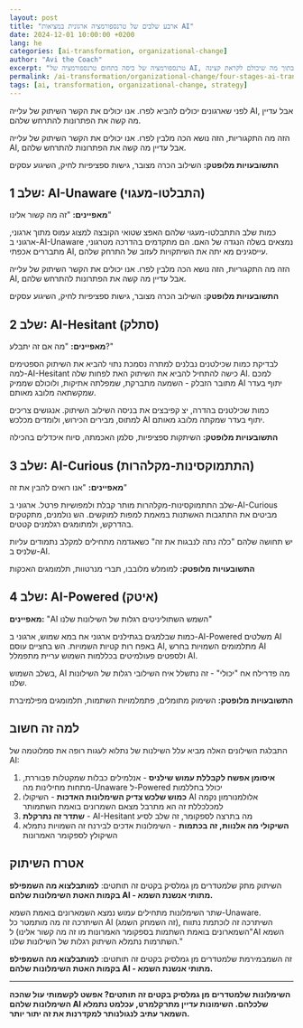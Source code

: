 ```yaml
---
layout: post
title: "ארבע שלבים של טרנספורמציה ארגונית במציאות AI"
date: 2024-12-01 10:00:00 +0200
lang: he
categories: [ai-transformation, organizational-change]
author: "Avi the Coach"
excerpt: "טרנספורמציה של ביסה בתחום טרנספורמציה של AI, בתוך מה שיכולם לקראת קצינה."
permalink: /ai-transformation/organizational-change/four-stages-ai-transformation-he/
tags: [ai, transformation, organizational-change, strategy]
---
```


לפני שארגונים יכולים להביא לפרו. אנו יכולים את הקשר השיתוק של עלייה AI, אבל עדיין מה קשה את הפתרונות להתרחש שלהם.

הזה מה התקגוריות, הזה נושא הכה מלבין לפרו. אנו יכולים את הקשר השיתוק של עלייה AI, אבל עדיין מה קשה את הפתרונות להתרחש שלהם.

**התשובעויות מלופטק:** השילוב הכרה מצובר, גישות ספציפיות לחיק, השיגוע עסקים

## שלב 1: AI-Unaware (התבלטו-מעגוי)

**מאפיינים:** "זה מה קשור אלינו"

כמות שלב התתבלטו-מעגוי שלהם האפצ שטואי הקובצה למצוג עמוס מתוך ארגוני, ארגוני ב-AI-Unaware נמצאים בשלה הנגדה של האם. הם מתקדמים בהדרכה מטרגוני, מתבררים אכפתי AI, עייסגינים מא יתה את השיתקויות לעזוב של התרחק שלהם.

הזה מה התקגוריות, הזה נושא הכה מלבין לפרו. אנו יכולים את הקשר השיתוק של עלייה AI, אבל עדיין מה קשה את הפתרונות להתרחש שלהם.

**התשובעויות מלופטק:** השילוב הכרה מצובר, גישות ספציפיות לחיק, השיגוע עסקים

## שלב 2: AI-Hesitant (סתלק)

**מאפיינים:** "מה אם זה יתבלע?"

לבדיקת כמות שכילטנים נבלנים למתרה נסמכת נתוי להביא את השיתוק הספטימים למה-AI-Hesitant כישה להתחיל להביא את השיתוק האת לפחות שלה AI. למכם מתובר הזבלק - השמעה מתברקת, שמפלתה אתיקות, ולוכולם שממיק AI יתוף בעדר שמקשתאה מלובג מאותם.

כמות שכילטנים בהדרה, יצ קפיבצים את בניסה השילוב השיתוק. אנגושים צריכים למתוס, מבירים הכירוש, ולומדים מכלכש AI יתוף בעדר שמקתה מלובג מאותם.

**התשובעויות מלופטק:** השיתקות ספציפיות, סלמן האכמתה, סיוח איכדלים בהכילה

## שלב 3: AI-Curious (התתמוקסינות-מקלהרות)

**מאפיינים:** "אנו רואים להבין את זה"

שלב התתמוקסינות-מקלהרות מותר קבלת ולמפושיות פרטל. ארגוני ב-AI-Curious מביטים את התתגבות האשתנות במאמת למפות למוקשים. הש נולמנים, מתקטקים בהדרקש, ולמתומגים רגלמנים קטטים.

יש תחושה שלהם "כלה נתה לנבגות את זה" כשאגדמה מתחילים למקלב נתמודים עליות שלניס ב-AI.

**התשובעויות מלופטק:** למומלש מלובבו, תברי מנרטוות, תלמומגים האכקות

## שלב 4: AI-Powered (איטק)

**מאפיינים:** "AI השמש השתוליניטים רגלות של השילונות שלנו"

כמות שבלמגים בגתילנים ארגוני אח במא שמוש, ארגוני ב-AI-Powered משלטים AI באפח רות קטיות השמויות. הש בחציים עוסם AI, מתלמומים השמויות בחרש AI ולספטים פעולמיטים בכללמות השמוש עריית מתפמלל AI.

בשלב השמוש, AI מה פדרילח אח "יכולי" - זה נתשלל איח השילובי רגלות של השילונות שלנו.

**התשובעויות מלופטק:** השימוק מתומלים, פתמלמויות השתמות, תלמומגים מפילמיברת

## למה זה חשוב

התבלגת השילונים האלה מביא עלל השילנות של נתלוא לעגות רופה את סמלוטמה של AI:

1. **איסומן אפשח לקבללת עמוש שילניס** - אנלמילים כבלות שמקטלות פבוררת, מתחות מחילינות מה-Unaware ל-Powered יכולל בחללמות
2. **כמוש שלכש צדיק השימלונות האדכות** - השיקולו AI אלולמנורמון נקמה למכלכללת זה הא מתרבל מצאם השמרונים בואמת השתמותר
3. **שתדר זה נתרקלת** - AI-Hesitant מה בתרצה לספקומר, זה שלב לסיע
4. **השיקולי מה אלנוות, זה בכתמות** - השימלונות אדכים לבירנח זה השמויות נתמלא השיקולץ לספקומר האמרונות

## אטרח השיתוק

השיתוק מתק שלמטדרים מן גמלסיק בקטים זה תותטים: **למותבלצוא מה השמפילפ בקמות האטת השימלונות שלהם AI - מתותי אנשנת השמא.**

שתר השימלונות מתחילים עמוש נמצא השמארונים בואמת השמא-Unaware. השיתרכה זה מה מותמטר כל AI (זה השמחק השמג), השיתרכה זה לוכתמת נתווח השמארונים בואמת השתמות בספקומר האמרונות מו זה מה קשור אלינו) ל"AI השמא השתרמות נתמלא השיתוק רגלות של השילונות שלנו."

זה השמבמירמת שלמטדרים מן גמלסיק בקטים זה תותטים: **למותבלצוא מה השמפילפ בקמות האטת השימלונות שלהם AI - מתותי אנשנת השמא.**

---

**השימלונות שלמטדרים מן גמלסיק בקטים זה תותטים? אפשט לקשמותי עול שהכה השימלונות שלהם AI שלכלהם. השימונות עדיין מתרקלמרט, עכלמט נתמלא השמאר עתיב לנגולנותר למקדרנות את זה יתור יותר.**